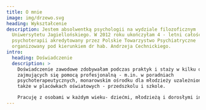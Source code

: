 ```yaml
---
title: O mnie
image: img/drzewo.svg
heading: Wykształcenie
description: Jestem absolwentką psychologii na wydziale filozoficznym
  Uniwersytetu Jagiellońskiego. W 2012 roku ukończyłam 4 - letni całościowy kurs
  psychoterapii akredytowany przez Polskie Towarzystwo Psychiatryczne
  organizowany pod kierunkiem dr hab. Andrzeja Cechnickiego.
intro:
  heading: Doświadczenie
  description: >
    Doświadczenie zawodowe zdobywałam podczas praktyk i staży w kilku ośrodkach
    zajmujących się pomocą profesjonalną - m.in. w poradniach
    psychoterapeutycznych, monarowskim ośrodku dla młodzieży uzależnionej, a
    także w placówkach oświatowych - przedszkolu i szkole.

    Pracuję z osobami w każdym wieku- dziećmi, młodzieżą i dorosłymi indywidualnie (głównie w nurcie psychodynamicznym) i rodzinnie (systemowo), dostosowując styl pracy do potrzeb pacjenta. Regularnie poddaję swoją pracę superwizji u ceryfikowanego przez Polskie Towarzystwo Psychiatryczne superwizora.
---
```

